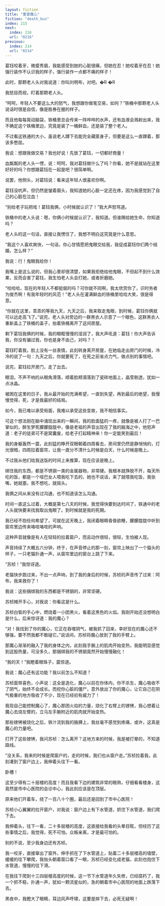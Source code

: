 ```yaml
---
layout: fiction
title: "重掌魔心"
fiction: "death_bus"
index: 215
next:
  index: 216
  url: "0216"
previous:
  index: 214
  url: "0214"
---
```

葛钰咬着牙，微蹙秀眉，我能感受到她的心脏很痛，但她在忍！她咬着牙在忍！她强行装作不认识我的样子，强行装作一点都不痛的样子！

此时，那颗老人头对我说道：你叫刘明布，对吧。�R �R

我怒目而视，盯着那颗老人头。

“呵呵，年轻人不要这么大的怒气，我想跟你做笔交易，如何？”铁桶中那颗老人头说话时很是自信，像是胜券在握的样子。

而且他每每晃动脑袋，铁桶里总会传来一阵哗哗的水声，还有血液会溅射出来，我不确定这个铁桶里边，究竟是装了一桶鲜血，还是装了整个老人。

不过看这铁通的大小，虽说老人蹲下去能完全藏匿身子，但要是这么一直蹲着，那该多憋屈。

我说：想跟我做交易？我也好说！先放了葛钰，一切都好商量！

血粼粼的老人头一愣，说：呵呵，我对葛钰做什么了吗？你看，她不是就站在这里好好的吗？你想跟葛钰在一起是吧？很简单啊。

说罢，他侧头，对葛钰说：看来这年轻人很喜欢你啊。

葛钰没吭声，但仍然是皱着眉头，我知道她的心脏一定还在疼，因为我感觉到了自己的心脏在泣血！

“别给老子玩把戏！葛钰我俩，小时候就认识了！”我大声怒骂道。

铁桶中的老人头说：嗯，你俩小时候就认识了，我知道。但谁赐给她生命，你知道吗？

老人头的这一句话，直接让我愣住了，我想不明白这究竟是什么意思。

“我这个人喜欢爽快，一句话，你心甘情愿把鬼眼交给我，我促成葛钰你们两个结婚，怎么样？”

我说：行！鬼眼我给你！

我嘴上是这么说的，但我心里却很清楚，如果我拒绝给他鬼眼，不但起不到什么效果，反而会害了葛钰，我生怕老人头会打她，或者折磨她。

“哈哈哈，现在的年轻人不都挺倔的吗？可你就不同啊，我太欣赏你了，识时务者为俊杰啊！有我年轻时的风范！”老人头在灌满鲜血的铁桶里哈哈大笑，很是得意。

“你就在这里，乖乖的等我九天，九天之后，我来取走鬼眼，到时候，葛钰你俩就可以远走高飞了。”说完，老人头对旁边的一群黑衣人示意了一个眼色，这群黑衣人重新盖上了铁桶的盖子，抬着铁桶离开了这间房屋。

剩下葛钰我俩的时候，我的眼眶慢慢的湿润了，我大声吼道：葛钰！你大声告诉我，你没有骗过我，你也是身不由己，对吗？！

葛钰盯着我，脸上没有一丝表情，此刻转身离开房屋，在她临走出房门的时候，冷冷的说了一句：九天之后，你就要死了，在死之前省点力气，做点别的事情吧。

说完，葛钰拉开房门，走了出去。

眼泪，不声不响的从眼角滑落，顺着脸颊滴落到了瓷砖地面上，晶莹剔透，犹如一点冰晶。

被困在这里的日子，我从最开始的充满希望，一直到失望，再到最后的绝望，我慢慢觉得，死，才是我最好的结局。

如今，我已难以承受局面，我难以承受这些变故，我不相信事实。

可这个想法刚在脑中涌现出来的一瞬间，我的脸面猛的一疼，就像是被人打了一巴掌似的，醉生梦死朦朦胧胧中，像是老祖的声音出现在了我的脑海之中，他怒声道：老子的徒弟可不是窝囊废，给老子打起精神来！你一定能笑到最后！

我的身躯轰然一震，此刻猛的睁开双眼朝着四周看去，房间里仍然是静悄悄的，灯光很暗，四周拉着窗帘，让我一直分不清什么时候是白天，什么时候是晚上。

不过我从他们给我送饭的时间上来推算，现在应该是晚上。

绑住我的东西，都是不锈钢一类的金属器物，非常硬。我根本就挣脱不开，每天所吃的饭，都是一个哑巴女人喂我吃下去的，她也不说话，来了就喂我吃饭，我张嘴，她就塞。我不想吃，就摇头。

我俩之间从来没有过沟通，也不知道该怎么沟通。

时间一直这么过着，大概是第七八天的时候，我觉得快要到达时间了，铁通中的老人头就快要来找我取出鬼眼了。到时候就是我的死期。

我已经不抱任何希望了，可就在这天晚上，我闭着眼睛昏昏欲睡，朦朦胧胧中听到窗帘里边传来咯吱咯吱的声响。

这种声音就像是有人在轻轻的拉着窗户，而且动作很轻，很轻，生怕被人现。

声音持续了大概五六分钟，终于，在声音停止的那一刻，窗帘上映出了一个猫头的样子，一只老猫扑通一声，从窗帘里边的窗台上跳了下来。

“苏桢！”我惊讶道。

老猫快步跑过来，不出一点声响，到了我的身后的时候，苏桢的声音传了过来：阿布，我来救你了！

我说：这些捆绑我的东西都是不锈钢的，非常坚硬。

苏桢摊开手心，对我说：你看这是什么。

苏桢白皙的手心中，燃烧着一小团黑火，看着这黑色的火焰。我刚开始还没想明白是什么，后来惊讶道：我的魔心？

“对！我找到了你的魔心，它正在吞噬阴气，被我抓了回来，幸好现在的魔心还不够强，要不然我都不敢碰它。”说话间，苏桢将魔心放到了我的手臂上。

那魔心渐渐的融入了我的身体之内，此刻我手腕上的肌肉开始变热，我能明显感觉到这股热量，可没多久，那捆绑我的不锈钢竟然开始慢慢融化！

“我的天！”我瞪着眼珠子，震惊道。

我说：魔心还有这功能？我以前怎么不知道？

苏桢面带喜色，小声说：这全是造化，魔心以前在你体内，你不杀生，魔心吸收不了阴气，始终不会成长。而挖你心脏的僵尸，意外放出了你的魔心，让它自己在阴气极重的地方吸收了不少，现在已经初有威力了！

我现自己能控制魔心了，魔心那团火焰的力量，烧化了右臂上的镣铐，我心想着让魔心去烧左臂的，立马左手腕附近的肌肉就开始变热。

那些镣铐被烧化之后，铁汁流到我的胳膊上，我丝毫不感觉到疼痛，或许，这真是魔心的力量吧。

打开了这些镣铐，我问苏桢：怎么离开？这地方来的时候，我是被打晕的，不知道路线。

“没关系，我来的时候是爬窗户的，走的时候，我们也从窗户走。”苏桢拉着我，此刻凑到了窗户边上，我伸着头往下一看。

卧槽！

这至少得有二十层楼的高度！而且我看下边的建筑非常的眼熟，仔细看看楼身，这竟然是市中心医院的会诊中心，我此刻应该是在顶层。

原来他们开着车，绕了一百八十个圈，最后还是回到了市中心医院！

苏桢小心翼翼的拉开窗户，对我说：窗户边上有下水管道，抓住下水管道，我们爬下去。

我伸着头，往下一看，二十多层楼的高度，这直接给我看的头晕目眩，但经历了这些事情之后，我觉得，死不可怕。众叛亲离，才是最可怕的。

别的不说，至少我身边还有苏桢。

我一咬牙，直接窜出了窗外，伸手抓在了下水管道上，贴着二十多层楼高的墙壁，缓缓的往下攀爬，我抬头朝着窗口看了一眼，苏桢已经变化成老猫，此刻也抱住下水管道，慢慢的往下滑。

在我往下爬到十三四层楼高度的时候，这一节下水管道年久失修，已经腐朽了，我一个抓不稳，扑通一声，犹如一颗流星似的，急的朝着市中心医院的地面上跌落下去。

黑夜中，我瞪大了眼睛，耳边风声呼啸，这要是摔下去，必死无疑啊！